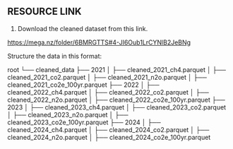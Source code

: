 ## RESOURCE LINK
1. Download the cleaned dataset from this link.

https://mega.nz/folder/6BMRGTTS#4-JI6Oub1LrCYNlB2JeBNg

Structure the data in this format:

root
└── cleaned_data
    ├── 2021
    │   ├── cleaned_2021_ch4.parquet
    │   ├── cleaned_2021_co2.parquet
    │   ├── cleaned_2021_n2o.parquet
    │   ├── cleaned_2021_co2e_100yr.parquet
    ├── 2022
    │   ├── cleaned_2022_ch4.parquet
    │   ├── cleaned_2022_co2.parquet
    │   ├── cleaned_2022_n2o.parquet
    │   ├── cleaned_2022_co2e_100yr.parquet
    ├── 2023
    │   ├── cleaned_2023_ch4.parquet
    │   ├── cleaned_2023_co2.parquet
    │   ├── cleaned_2023_n2o.parquet
    │   ├── cleaned_2023_co2e_100yr.parquet
    ├── 2024
    │   ├── cleaned_2024_ch4.parquet
    │   ├── cleaned_2024_co2.parquet
    │   ├── cleaned_2024_n2o.parquet
    │   ├── cleaned_2024_co2e_100yr.parquet

